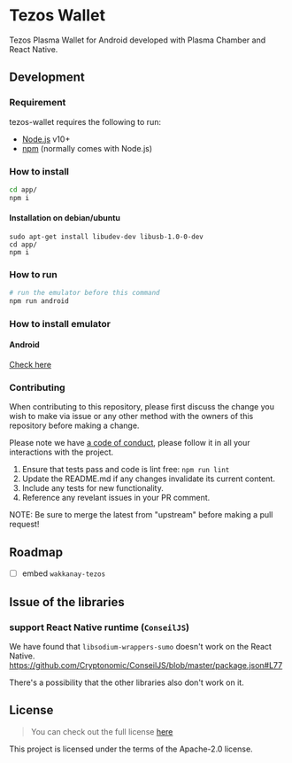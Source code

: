 # Tezos Wallet

Tezos Plasma Wallet for Android developed with Plasma Chamber and React Native.

## Development

### Requirement

tezos-wallet requires the following to run:

- [Node.js](https://nodejs.org/) v10+
- [npm](https://www.npmjs.com/) (normally comes with Node.js)

### How to install

```bash
cd app/
npm i
```

#### Installation on debian/ubuntu

```
sudo apt-get install libudev-dev libusb-1.0-0-dev
cd app/
npm i
```

### How to run

```bash
# run the emulator before this command
npm run android
```

### How to install emulator

#### Android

[Check here](https://developer.android.com/studio/?gclid=Cj0KCQiAvc_xBRCYARIsAC5QT9kzcTZsyRADH_pNZHuisRabGUe7iC-yNIFGZqIRglURvyQ5ye4LhL0aAkLkEALw_wcB)

### Contributing

When contributing to this repository, please first discuss the change you wish to make via issue or any other method with the owners of this repository before making a change.

Please note we have [a code of conduct](https://github.com/cryptoeconomicslab/ovm-plasma-chamber-spec/blob/master/CODE-OF-CONDUCT.md), please follow it in all your interactions with the project.

1.  Ensure that tests pass and code is lint free: `npm run lint`
2.  Update the README.md if any changes invalidate its current content.
3.  Include any tests for new functionality.
4.  Reference any revelant issues in your PR comment.

NOTE: Be sure to merge the latest from "upstream" before making a pull request!

## Roadmap

- [ ] embed `wakkanay-tezos`

## Issue of the libraries

### support React Native runtime (`ConseilJS`)

We have found that `libsodium-wrappers-sumo` doesn't work on the React Native.
https://github.com/Cryptonomic/ConseilJS/blob/master/package.json#L77

There's a possibility that the other libraries also don't work on it.

## License

> You can check out the full license [here](/LICENSE)

This project is licensed under the terms of the Apache-2.0 license.
